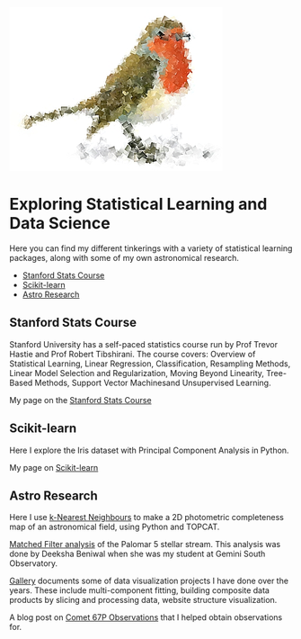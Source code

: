 ![logo](/images/clanrobin_logo.jpg)
# Exploring Statistical Learning and Data Science
Here you can find my different tinkerings with a variety of statistical learning packages, along with some of my own astronomical research.

- [Stanford Stats Course](#stanford-stats-course)
- [Scikit-learn](#scikit-learn)
- [Astro Research](#astro-research)

## Stanford Stats Course
Stanford University has a self-paced statistics course run by Prof Trevor Hastie and Prof Robert Tibshirani.
The course covers: Overview of Statistical Learning, Linear Regression, Classification, Resampling Methods, Linear Model Selection and Regularization, Moving Beyond Linearity, Tree-Based Methods, Support Vector Machinesand  Unsupervised Learning.

My page on the [Stanford Stats Course](/statscourse/statscourse.md)

## Scikit-learn
Here I explore the Iris dataset with Principal Component Analysis in Python.

My page on [Scikit-learn](/scikit-learn/scikit-learn.md) 

## Astro Research
Here I use [k-Nearest Neighbours](/astro/kNN_example.html) to make a 2D photometric completeness map of an astronomical field, using Python and TOPCAT.

[Matched Filter analysis](/MatchedFilter/MatchedFilter.md) of the Palomar 5 stellar stream. This analysis was done by Deeksha Beniwal when she was my student at Gemini South Observatory.

[Gallery](/Gallery/Gallery.md) documents some of data visualization projects I have done over the years. These include multi-component fitting, building composite data products by slicing and processing data, website structure visualization.

A blog post on [Comet 67P Observations](http://www.gemini.edu/blog/blog/2015/08/13/gemini-spots-rosetta-on-its-way-back-to-the-sun/) that I helped obtain observations for.

<!--My page on using some data analysis techniques in [Astronomy](/astro/astro.md) -->

<!--
### Markdown

Markdown is a lightweight and easy-to-use syntax for styling your writing. It includes conventions for

```markdown
Syntax highlighted code block

# Header 1
## Header 2
### Header 3

- Bulleted
- List

1. Numbered
2. List

**Bold** and _Italic_ and `Code` text

[Link](url) and ![Image](src)
```

For more details see [GitHub Flavored Markdown](https://guides.github.com/features/mastering-markdown/).

### Jekyll Themes

Your Pages site will use the layout and styles from the Jekyll theme you have selected in your [repository settings](https://github.com/clanrobin/clanrobin.github.io/settings). The name of this theme is saved in the Jekyll `_config.yml` configuration file.

### Support or Contact

Having trouble with Pages? Check out our [documentation](https://help.github.com/categories/github-pages-basics/) or [contact support](https://github.com/contact) and we’ll help you sort it out.
-->
